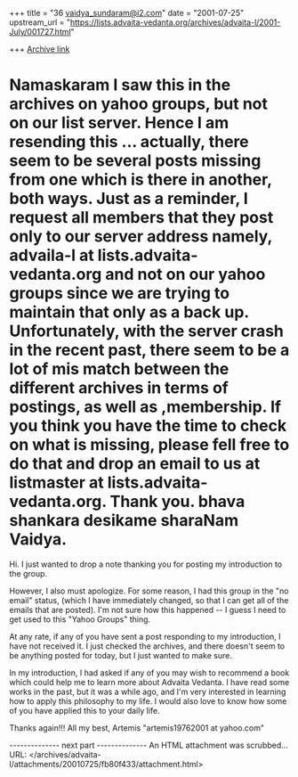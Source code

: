 +++
title = "36 vaidya_sundaram@i2.com"
date = "2001-07-25"
upstream_url = "https://lists.advaita-vedanta.org/archives/advaita-l/2001-July/001727.html"

+++
[Archive link](https://lists.advaita-vedanta.org/archives/advaita-l/2001-July/001727.html)

Namaskaram
I saw this in the archives on yahoo groups, but not on our list server.
Hence I am resending this ... actually, there seem to be several posts
missing from one which is there in another, both ways.
Just as a reminder, I request all members that they post only to our
server address namely, advaila-l at lists.advaita-vedanta.org and not on our
yahoo groups since we are trying to maintain that only as a back up.
Unfortunately, with the server crash in the recent past, there seem to be
a lot of mis match between the different archives in terms of postings, as
well as ,membership. If you think you have the time to check on what is
missing, please fell free to do that and drop an email to us at
listmaster at lists.advaita-vedanta.org.
Thank you.
bhava shankara desikame sharaNam
Vaidya.
=

Hi.  I just wanted to drop a note thanking you for posting my
introduction to the group.

However, I also must apologize.  For some reason, I had this group in
the "no email" status, (which I have immediately changed, so that I
can get all of the emails that are posted).  I'm not sure how this
happened -- I guess I need to get used to this "Yahoo Groups" thing.

At any rate, if any of you have sent a post responding to my
introduction, I have not received it.  I just checked the archives,
and there doesn't seem to be anything posted for today, but I just
wanted to make sure.

In my introduction, I had asked if any of you may wish to recommend a
book which could help me to learn more about Advaita Vedanta.  I have
read some works in the past, but it was a while ago, and I'm very
interested in learning how to apply this philosophy to my life.  I
would also love to know how some of you have applied this to your
daily life.

Thanks again!!!
All my best,
Artemis
"artemis19762001 at yahoo.com"



-------------- next part --------------
An HTML attachment was scrubbed...
URL: </archives/advaita-l/attachments/20010725/fb80f433/attachment.html>
